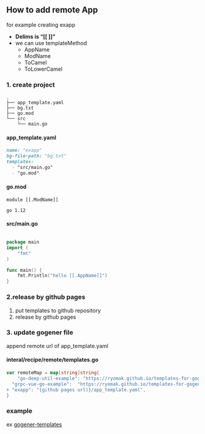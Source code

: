 ## How to add remote App
for example creating exapp

- **Delims is “[[ ]]”**
- we can use templateMethod
  - AppName
  - ModName
  - ToCamel
  - ToLowerCamel

### 1. create project
```
.
├── app_template.yaml
├── bg.txt
├── go.mod
└── src
    └── main.go
```


#### app_template.yaml

```md
name: "exapp"
bg-file-path: "bg.txt"
templates:
  - "src/main.go"
  - "go.mod"
```
#### go.mod
```
module [[.ModName]]

go 1.12
```

#### src/main.go

```go:main.go

package main
import (
    "fmt"
)

func main() {
    fmt.Println("hello [[.AppName]]")
}

```

### 2.release by github pages
1. put templates to github repository 
2. release by github pages

### 3. update gogener file
append remote url of app_template.yaml

#### interal/recipe/remote/templates.go

```go
var remoteMap = map[string]string{
	"go-deep-util-example": "https://ryomak.github.io/templates-for-gogener/go-deep-util/app_template.yaml",
  "grpc-vue-go-example":  "https://ryomak.github.io/templates-for-gogener/grpc-vue-example/app_template.yaml",
+ "exapp": "{github pages url)}/app_template.yaml",
}
```

### example
ex [gogener-templates](https://github.com/ryomak/templates-for-gogener)
